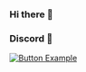 ### Hi there 👋
### Discord 💯
[![Button Example]][Link]
<!----------------------------------------------------------------------------->
[Link]: # 'Link with example title.'
<!---------------------------------[ Buttons ]--------------------------------->
[Button Example]: https://img.shields.io/badge/Discord-5865F2?style=for-the-badge&logo=discord&logoColor=white
<!--
**dhafinmuntaz/dhafinmuntaz** is a ✨ _special_ ✨ repository because its `README.md` (this file) appears on your GitHub profile.

Here are some ideas to get you started:

- 🔭 I’m currently working on ...
- 🌱 I’m currently learning ...
- 👯 I’m looking to collaborate on ...
- 🤔 I’m looking for help with ...
- 💬 Ask me about ...
- 📫 How to reach me: ...
- 😄 Pronouns: ...
- ⚡ Fun fact: ...
-->
